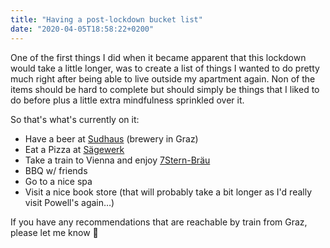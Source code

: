 ```yaml
---
title: "Having a post-lockdown bucket list"
date: "2020-04-05T18:58:22+0200"
---
```


One of the first things I did when it became apparent that this lockdown would take a little longer, was to create a list of things I wanted to do pretty much right after being able to live outside my apartment again. Non of the items should be hard to complete but should simply be things that I liked to do before plus a little extra mindfulness sprinkled over it. 

So that's what's currently on it:

- Have a beer at [Sudhaus](https://www.sudhaus.at/) (brewery in Graz)
- Eat a Pizza at [Sägewerk](http://www.diebausatzlokale.at/saegewerk-klassik-desktop/)
- Take a train to Vienna and enjoy [7Stern-Bräu](http://www.7stern.at/de-de/)
- BBQ w/ friends
- Go to a nice spa
- Visit a nice book store (that will probably take a bit longer as I'd really visit Powell's again…)

If you have any recommendations that are reachable by train from Graz, please let me know 🙂



